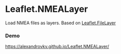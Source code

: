 # Leaflet.NMEALayer
Load NMEA files as layers. Based on [Leaflet.FileLayer
](https://github.com/makinacorpus/Leaflet.FileLayer)
### Demo
<https://alexandrovkv.github.io/Leaflet.NMEALayer/>
